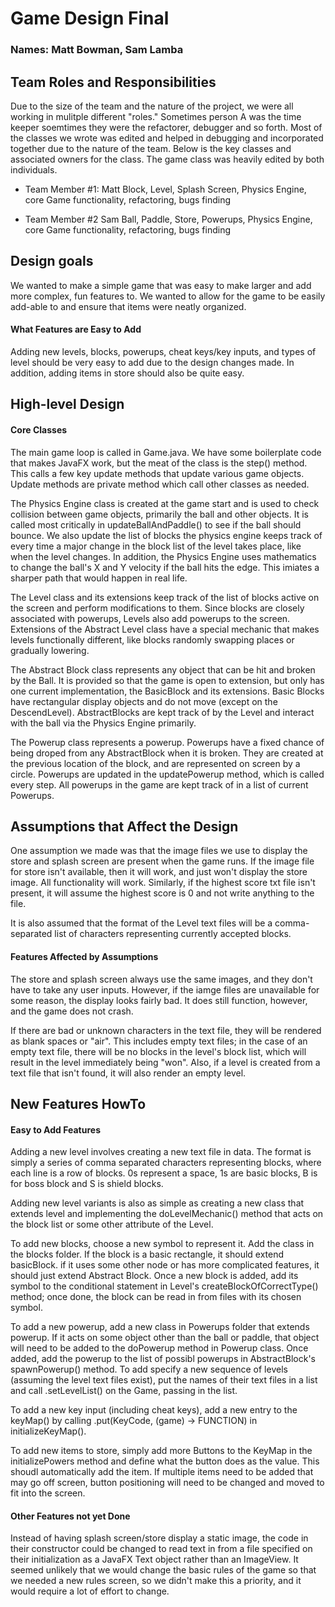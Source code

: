 # Game Design Final
### Names: Matt Bowman, Sam Lamba
## Team Roles and Responsibilities

Due to the size of the team and the nature of the project, we were all working in mulitple different "roles." Sometimes person A was the time keeper soemtimes they were the refactorer, debugger and so forth. Most of the classes we wrote was edited and helped in debugging and incorporated together due to the nature of the team. Below is the key classes and associated owners for the class. The game class was heavily edited by both individuals. 
 * Team Member #1: Matt
 Block, Level, Splash Screen, Physics Engine, core Game functionality, refactoring, bugs finding

 * Team Member #2 Sam
 Ball, Paddle, Store, Powerups, Physics Engine, core Game functionality, refactoring, bugs finding


## Design goals
We wanted to make a simple game that was easy to make larger and add more complex, fun features to. We wanted to allow for the game to be easily add-able to and ensure that items were neatly organized. 

#### What Features are Easy to Add
Adding new levels, blocks, powerups, cheat keys/key inputs, and types of level should be very easy to add due to the design changes made. In addition, adding items in store should also be quite easy.

## High-level Design

#### Core Classes
The main game loop is called in Game.java. We have some boilerplate code that makes JavaFX work, but the meat of the class
is the step() method. This calls a few key update methods that update various game objects. Update methods are private method which call
other classes as needed.

The Physics Engine class is created at the game start and is used to check collision between game objects, primarily the ball and other objects. It is called most critically in updateBallAndPaddle() to see if the ball should bounce. We also update the list of blocks the physics engine keeps track of every time a major change in the block list of the level takes place, like when the level changes. In addition, the Physics Engine uses mathematics to change the ball's X and Y velocity if the ball hits the edge. This imiates a sharper path that would happen in real life. 

The Level class and its extensions keep track of the list of blocks active on the screen and perform modifications to them. Since blocks are closely
associated with powerups, Levels also add powerups to the screen. Extensions of the Abstract Level class have a special mechanic that makes
levels functionally different, like blocks randomly swapping places or gradually lowering.

The Abstract Block class represents any object that can be hit and broken by the Ball. It is provided so that the game is open to extension, but only
has one current implementation, the BasicBlock and its extensions. Basic Blocks have rectangular display objects and do not move (except on the DescendLevel). AbstractBlocks are kept track of by the Level and interact with the ball via the Physics Engine primarily.

The Powerup class represents a powerup. Powerups have a fixed chance of being droped from any AbstractBlock when it is broken. They are created at the previous location of the block, and are represented on screen by a circle. Powerups are updated in the updatePowerup method, which is called every step. All powerups in the game are kept track of in a list of current Powerups.

## Assumptions that Affect the Design
One assumption we made was that the image files we use to display the store and splash screen are present when the game runs. If the image file for store isn't available, then it will work, and just won't display the store image. All functionality will work. Similarly, if the highest score txt file isn't present, it will assume the highest score is 0 and not write anything to the file. 

It is also assumed that the format of the Level text files will be a comma-separated list of characters representing currently accepted blocks.
#### Features Affected by Assumptions
The store and splash screen always use the same images, and they don't have to take any user inputs. However, if the iamge files are unavailable for some reason, the display looks fairly bad. It does still function, however, and the game does not crash.

If there are bad or unknown characters in the text file, they will be rendered as blank spaces or "air". This includes empty text files; in the case of an empty text file, there will be no blocks in the level's block list, which will result in the level immediately being "won". Also, if a level is created from a text file that isn't found, it will also render an empty level.

## New Features HowTo

#### Easy to Add Features
Adding a new level involves creating a new text file in data.
The format is simply a series of comma separated characters representing blocks,
where each line is a row of blocks. 0s represent a space, 1s are basic blocks,
B is for boss block and S is shield blocks.

Adding new level variants is also as simple as creating a new class that extends level and implementing
the doLevelMechanic() method that acts on the block list or some other attribute of the Level.

To add new blocks, choose a new symbol to represent it. Add the class in the blocks
folder. If the block is a basic rectangle, it should extend basicBlock. if it uses
some other node or has more complicated features, it should just extend Abstract Block.
Once a new block is added, add its symbol to the conditional statement in Level's
createBlockOfCorrectType() method; once done, the block can be read in from files with
its chosen symbol.

To add a new powerup, add a new class in Powerups folder that extends powerup. If it
acts on some object other than the ball or paddle, that object will need to be
added to the doPowerup method in Powerup class. Once added, add the powerup to the
list of possibl powerups in AbstractBlock's spawnPowerup() method.
To add specify a new sequence of levels (assuming the level text files exist),
put the names of their text files in a list and call .setLevelList() on the Game,
passing in the list.

To add a new key input (including cheat keys), add a new entry to the keyMap() by
calling .put(KeyCode, (game) -> FUNCTION) in initializeKeyMap().

To add new items to store, simply add more Buttons to the KeyMap in the initializePowers method and define what the button does as the value. This shoudl automatically add the item. If multiple items need to be added that may go off screen, button positioning will need to be changed and moved to fit into the screen. 

#### Other Features not yet Done
Instead of having splash screen/store display a static image, the code in their constructor could be changed to read text in from a file specified on their initialization as a JavaFX Text object rather than an ImageView. It seemed unlikely that we would change the basic rules of the game so that we needed a new rules screen, so we didn't make this a priority, and it would require a lot of effort to change.

